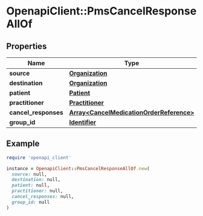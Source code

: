 # OpenapiClient::PmsCancelResponseAllOf

## Properties

| Name | Type | Description | Notes |
| ---- | ---- | ----------- | ----- |
| **source** | [**Organization**](Organization.md) |  |  |
| **destination** | [**Organization**](Organization.md) |  |  |
| **patient** | [**Patient**](Patient.md) |  |  |
| **practitioner** | [**Practitioner**](Practitioner.md) |  |  |
| **cancel_responses** | [**Array&lt;CancelMedicationOrderReference&gt;**](CancelMedicationOrderReference.md) |  |  |
| **group_id** | [**Identifier**](Identifier.md) |  | [optional] |

## Example

```ruby
require 'openapi_client'

instance = OpenapiClient::PmsCancelResponseAllOf.new(
  source: null,
  destination: null,
  patient: null,
  practitioner: null,
  cancel_responses: null,
  group_id: null
)
```

